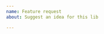 ```yaml
---
name: Feature request
about: Suggest an idea for this lib

---
```


<!-- Describe the feature you'd like. -->
